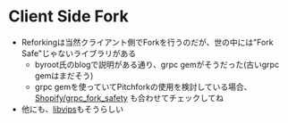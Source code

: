 # Client Side Fork

* Reforkingは当然クライアント側でForkを行うのだが、世の中には"Fork Safe"じゃないライブラリがある
    * byroot氏のblogで説明がある通り、grpc gemがそうだった(古いgrpc gemはまだそう)
    * grpc gemを使っていてPitchforkの使用を検討している場合、[Shopify/grpc_fork_safety](https://github.com/Shopify/grpc_fork_safety) も合わせてチェックしてね
* 他にも、[libvips](https://github.com/libvips/libvips/discussions/3577)もそうらしい
